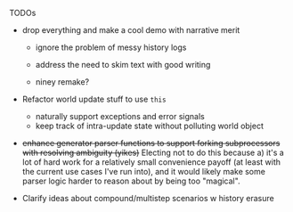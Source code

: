 TODOs

- drop everything and make a cool demo with narrative merit
    - ignore the problem of messy history logs
    - address the need to skim text with good writing
    
    - niney remake?

- Refactor world update stuff to use `this`
    - naturally support exceptions and error signals
    - keep track of intra-update state without polluting world object

- ~~enhance generator parser functions to support forking subprocessors with resolving ambiguity (yikes)~~ Electing not to do this because a) it's a lot of hard work for a relatively small convenience payoff (at least with the current use cases I've run into), and it would likely make some parser logic harder to reason about by being too "magical".

- Clarify ideas about compound/multistep scenarios w history erasure
